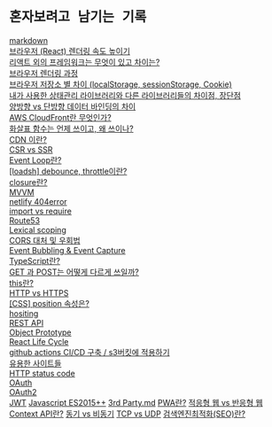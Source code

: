 # `혼자보려고 남기는 기록`

[markdown](https://github.com/O-h-y-o/TECH/blob/master/info/markdown.md)</br>
[브라우저 (React) 렌더링 속도 높이기](https://github.com/O-h-y-o/TECH/blob/master/info/렌더링성능높이기.md)</br>
[리액트 외의 프레임워크는 무엇이 있고 차이는?](https://github.com/O-h-y-o/TECH/blob/master/info/리액트%20외의%20프레임워크.md)</br>
[브라우저 렌더링 과정](https://github.com/O-h-y-o/TECH/blob/master/info/브라우저%20렌더링%20과정.md)</br>
[브라우저 저장소 별 차이 (localStorage, sessionStorage, Cookie)](https://github.com/O-h-y-o/TECH/blob/master/info/브라우저%20저장소별%20차이.md)</br>
[내가 사용한 상태관리 라이브러리와 다른 라이브러리들의 차이점, 장단점](https://github.com/O-h-y-o/TECH/blob/master/info/사용한%20상태관리%20라이브러리.md)</br>
[양방향 vs 단방향 데이터 바인딩의 차이](https://github.com/O-h-y-o/TECH/blob/master/info/양방향%20vs%20단방향%20데이터%20바인딩.md)</br>
[AWS CloudFront란 무엇인가?](https://github.com/O-h-y-o/TECH/blob/master/info/AWS%20cloudfront.md)</br>
[화살표 함수는 언제 쓰이고, 왜 쓰이나?](https://github.com/O-h-y-o/TECH/blob/master/info/Arrow%20function.md)</br>
[CDN 이란?](https://github.com/O-h-y-o/TECH/blob/master/info/CDN.md)</br>
[CSR vs SSR](https://github.com/O-h-y-o/TECH/blob/master/info/CSR%20vs%20SSR.md)</br>
[Event Loop란?](https://github.com/O-h-y-o/TECH/blob/master/info/Event%20Loop.md)</br>
[[loadsh] debounce, throttle이란?](https://github.com/O-h-y-o/TECH/blob/master/info/lodash.md)</br>
[closure란?](https://github.com/O-h-y-o/TECH/blob/master/info/closure.md)</br>
[MVVM](https://github.com/O-h-y-o/TECH/blob/master/info/MVVM.md)</br>
[netlify 404error](https://github.com/O-h-y-o/TECH/blob/master/info/netlify.md)</br>
[import vs require](https://github.com/O-h-y-o/TECH/blob/master/info/Require%20vs%20import.md)</br>
[Route53](https://github.com/O-h-y-o/TECH/blob/master/info/Route53.md)</br>
[Lexical scoping](https://github.com/O-h-y-o/TECH/blob/master/info/Lexical%20scoping.md)</br>
[CORS 대처 및 우회법](https://github.com/O-h-y-o/TECH/blob/master/info/CORS%20%EB%8C%80%EC%B2%98%20%EB%B0%8F%20%EC%9A%B0%ED%9A%8C.md)</br>
[Event Bubbling & Event Capture](https://github.com/O-h-y-o/TECH/blob/master/info/eventbubbling.md)</br>
[TypeScript란?](https://github.com/O-h-y-o/TECH/blob/master/info/TypeScript.md)</br>
[GET 과 POST는 어떻게 다르게 쓰일까?](https://github.com/O-h-y-o/TECH/blob/master/info/GET%20vs%20POST.md)</br>
[this란?](https://github.com/O-h-y-o/TECH/blob/master/info/this.md)</br>
[HTTP vs HTTPS](https://github.com/O-h-y-o/TECH/blob/master/info/HTTP%20vs%20HTTPS.md)</br>
[[CSS] position 속성은?](https://github.com/O-h-y-o/TECH/blob/master/info/position.md)</br>
[hositing](https://github.com/O-h-y-o/TECH/blob/master/info/hoisting.md)</br>
[REST API](https://github.com/O-h-y-o/TECH/blob/master/info/REST%20API.md)</br>
[Object Prototype](https://github.com/O-h-y-o/TECH/blob/master/info/Object%20Prototype.md)</br>
[React Life Cycle](https://github.com/O-h-y-o/TECH/blob/master/info/React%20Life%20Cycle.md)</br>
[github actions CI/CD 구축 / s3버킷에 적용하기](https://github.com/O-h-y-o/TECH/blob/master/info/githubActions.md)</br>
[유용한 사이트들](https://github.com/O-h-y-o/TECH/blob/master/info/%EC%9C%A0%EC%9A%A9%ED%95%9C%20%EC%82%AC%EC%9D%B4%ED%8A%B8%20%EB%AA%A8%EC%9D%8C.md)</br>
[HTTP status code](https://github.com/O-h-y-o/TECH/blob/master/info/HTTP%20status%20code.md)</br>
[OAuth](https://github.com/O-h-y-o/TECH/blob/master/info/OAuth.md)</br>
[OAuth2](https://github.com/O-h-y-o/TECH/blob/master/info/OAuth.md)</br>
[JWT](https://github.com/O-h-y-o/TECH/blob/master/info/JWT.md)
[Javascript ES2015++](https://github.com/O-h-y-o/TECH/blob/master/info/Javascript%20ES2015%2B%2B.md)
[3rd Party.md](https://github.com/O-h-y-o/TECH/blob/master/info/3rd%20Party.md)
[PWA란?](https://github.com/O-h-y-o/TECH/blob/master/info/PWA.md)
[적응형 웹 vs 반응형 웹](https://github.com/O-h-y-o/TECH/blob/master/info/적응형%20웹%20vs%20반응형%20웹.md)
[Context API란?](https://github.com/O-h-y-o/TECH/blob/master/info/Context%20API란%3F.md)
[동기 vs 비동기](https://github.com/O-h-y-o/TECH/blob/master/info/동기%20vs%20비동기.md)
[TCP vs UDP](https://github.com/O-h-y-o/TECH/blob/master/info/TCP%20vs%20UDP.md)
[검색엔진최적화(SEO)란?](<https://github.com/O-h-y-o/TECH/blob/master/info/검색엔진최적화(SEO)란%3F.md>)
